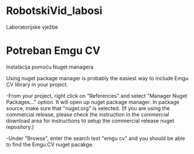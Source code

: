 # RobotskiVid_labosi
Laboratorijske vježbe

# Potreban Emgu CV
Instalacija pomoću Nuget managera

Using nuget package manager is probably the easiest way to include Emgu CV library in your project.

-From your project, right click on "References" and select "Manager Nuget Packages..." option. It will open up nuget package manager. In     package source, make sure that "nuget.org" is selected. (If you are using the commercial release, please check the instruction in the     commercial download area for instructions to setup the commercial release nuget repository.)

-Under "Browse", enter the search text "emgu cv" and you should be able to find the Emgu.CV nuget pacakge.
